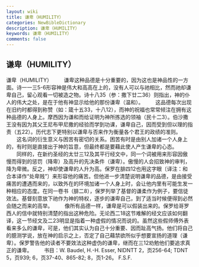 ```yaml
---
layout: wiki
title: 谦卑（HUMILITY）
categories: NewBibleDictionary
description: 谦卑（HUMILITY）
keywords: 谦卑（HUMILITY）
comments: false
---
```


## 谦卑（HUMILITY）



谦卑（HUMILITY）
　　谦卑这种品德是十分重要的，因为这也是神品性的一方面。诗一一三5-6形容神是伟大和高高在上的，没有人可以与祂相比，然而祂却谦卑自己，留心观看一切被造之物。诗十八35（参：撒下廿二36）则指出，神的仆人的伟大之处，是在于他有神显示给他的那份谦卑（温和）。
　　这品德每次出现在旧约时都得到称赞（如：箴十五33，十八12），而神的祝福也常常倾注在拥有这种品德的人身上。摩西因为谦和而给证明为神所拣选的领袖（民十二3）。伯沙撒王没有因为其父王尼布甲尼撒的经验而学到功课，谦卑自己，因而受到但以理的指责（五22）。历代志下更特别以谦卑与否来作为衡量各个君王的政绩的准则。
　　这名词的衍生意义与困苦有密切的关系。困苦有时是由别人加诸一个人身上的，有时则是直接出于神的旨意，但最终都是要藉此使人产生谦卑的心态。
　　同样的，在新约圣经的太廿三12及其平行经文中，同一个词被用来形容因傲慢而得到的惩罚（降卑）及高升的先决条件（谦卑）。傲慢的人会招致神的审判，降为卑微。反之，神却使谦卑的人升为高。保罗在腓四12也用这字眼〔译注：和合本译作“处卑贱”〕来形容他的痛苦。但他进一步清楚说明谦卑的品德，是由接受痛苦的遭遇而来的，以致外在的环境加诸一个人身上时，会让他内里有可能生发一种相应的态度。在同一卷书（腓二8），保罗列举了基督的谦柔作为例子，要信徒效法。基督刻意放下祂作为神的特权，逐步的谦卑自己，到了适当时候便得到必然会随之而来的高举。
　　像所有品德一样，谦卑是可以假装出来的。保罗给哥罗西人的信中就特别清楚的指出这种危险。无论西二18这节难解的经文应该如何翻译，这一节经文及二23明显是指着一种虚假的情况而说的。虽然这些假师傅外表看来多么的谦卑，可是，他们其实认为自己十分重要、因而趾高气扬。他们将自己的臆测学说，放在神的启示之上，否定了自己藉禁欲所似乎想要宣扬的道理（谦卑）。保罗警告他的读者不要效法这种虚伪的谦卑，继而在三12劝勉他们要追求真正的谦卑。
　　书目：W. Baudel, H.-H. Esser, NIDNTT 2，页256-64; TDNT 5，页939; 6，页37-40、865-82; 8，页1-26。
F.S.F.





